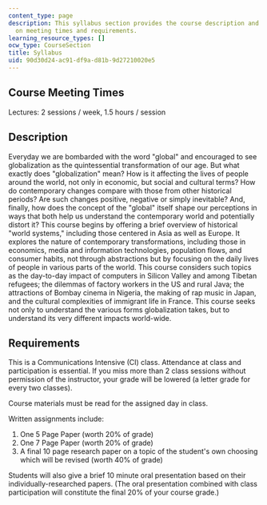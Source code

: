```yaml
---
content_type: page
description: This syllabus section provides the course description and information
  on meeting times and requirements.
learning_resource_types: []
ocw_type: CourseSection
title: Syllabus
uid: 90d30d24-ac91-df9a-d81b-9d27210020e5
---
```


Course Meeting Times
--------------------

Lectures: 2 sessions / week, 1.5 hours / session

Description
-----------

Everyday we are bombarded with the word "global" and encouraged to see globalization as the quintessential transformation of our age. But what exactly does "globalization" mean? How is it affecting the lives of people around the world, not only in economic, but social and cultural terms? How do contemporary changes compare with those from other historical periods? Are such changes positive, negative or simply inevitable? And, finally, how does the concept of the "global" itself shape our perceptions in ways that both help us understand the contemporary world and potentially distort it? This course begins by offering a brief overview of historical "world systems," including those centered in Asia as well as Europe. It explores the nature of contemporary transformations, including those in economics, media and information technologies, population flows, and consumer habits, not through abstractions but by focusing on the daily lives of people in various parts of the world. This course considers such topics as the day-to-day impact of computers in Silicon Valley and among Tibetan refugees; the dilemmas of factory workers in the US and rural Java; the attractions of Bombay cinema in Nigeria, the making of rap music in Japan, and the cultural complexities of immigrant life in France. This course seeks not only to understand the various forms globalization takes, but to understand its very different impacts world-wide.

Requirements
------------

This is a Communications Intensive (CI) class. Attendance at class and participation is essential. If you miss more than 2 class sessions without permission of the instructor, your grade will be lowered (a letter grade for every two classes).  
  
Course materials must be read for the assigned day in class.  
  
Written assignments include:

1.  One 5 Page Paper (worth 20% of grade)
2.  One 7 Page Paper (worth 20% of grade)
3.  A final 10 page research paper on a topic of the student's own choosing which will be revised (worth 40% of grade)

Students will also give a brief 10 minute oral presentation based on their individually-researched papers. (The oral presentation combined with class participation will constitute the final 20% of your course grade.)